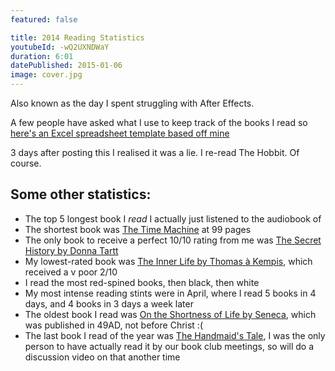 ```yaml
---
featured: false

title: 2014 Reading Statistics
youtubeId: -wQ2UXNDWaY
duration: 6:01
datePublished: 2015-01-06
image: cover.jpg
---
```


Also known as the day I spent struggling with After Effects.

A few people have asked what I use to keep track of the books I read so [here's an Excel spreadsheet template based off mine](http://bit.ly/readingtemplate)

3 days after posting this I realised it was a lie. I re-read The Hobbit. Of course.

## Some other statistics:

- The top 5 longest book I _read_ I actually just listened to the audiobook of
- The shortest book was [The Time Machine](/books/the-time-machine-h-g-wells) at 99 pages
- The only book to receive a perfect 10/10 rating from me was [The Secret History by Donna Tartt](/books/the-secret-history-donna-tartt)
- My lowest-rated book was [The Inner Life by Thomas à Kempis](/books/the-inner-life-thomas-a-kempis), which received a v poor 2/10
- I read the most red-spined books, then black, then white
- My most intense reading stints were in April, where I read 5 books in 4 days, and 4 books in 3 days a week later
- The oldest book I read was [On the Shortness of Life by Seneca](/books/on-the-shortness-of-life-seneca), which was published in 49AD, not before Christ :(
- The last book I read of the year was [The Handmaid's Tale](/books/the-handmaids-tale-margaret-atwood), I was the only person to have actually read it by our book club meetings, so will do a discussion video on that another time
